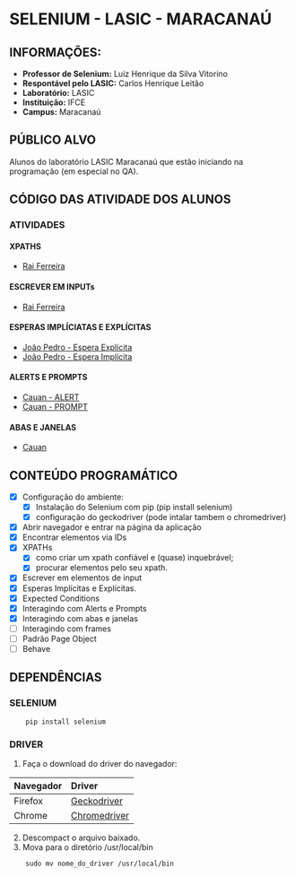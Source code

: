 # SELENIUM - LASIC - MARACANAÚ

## INFORMAÇÕES:
<!-- TODO: Colocar links de cada informação -->
+ **Professor de Selenium:** Luiz Henrique da Silva Vitorino
+ **Respontável pelo LASIC:** Carlos Henrique Leitão
+ **Laboratório:** LASIC
+ **Instituição:** IFCE
+ **Campus:** Maracanaú

## PÚBLICO ALVO
Alunos do laboratório LASIC Maracanaú que estão iniciando na programação (em especial no QA).

## CÓDIGO DAS ATIVIDADE DOS ALUNOS
### ATIVIDADES
#### XPATHS
- [Rai Ferreira](https://github.com/Raiferreira1/Selenium/blob/main/ex1.py)

#### ESCREVER EM INPUTs
- [Rai Ferreira](https://github.com/Raiferreira1/Selenium/blob/main/Exercicio.py)

#### ESPERAS IMPLÍCIATAS E EXPLÍCITAS
- [João Pedro - Espera Explícita](https://github.com/jppn123/Selenium-Py/blob/main/-explicitWait.py)
- [João Pedro - Espera Implícita](https://github.com/jppn123/Selenium-Py/blob/main/-implicitWait.py)

#### ALERTS E PROMPTS
- [Cauan - ALERT](https://github.com/cauan-sampaio/curso-selenium/blob/main/login.py)
- [Cauan - PROMPT](https://github.com/cauan-sampaio/curso-selenium/blob/main/prompt.py)

#### ABAS E JANELAS
- [Cauan](https://github.com/cauan-sampaio/curso-selenium/blob/main/abas.py)

## CONTEÚDO PROGRAMÁTICO

- [x] Configuração do ambiente:
    - [x] Instalação do Selenium com pip (pip install selenium)
    - [x] configuração do geckodriver (pode intalar tambem o chromedriver)
- [x] Abrir navegador e entrar na página da aplicação
- [x] Encontrar elementos via IDs
- [x] XPATHs
    - [x] como criar um xpath confiável e (quase) inquebrável;
    - [x] procurar elementos pelo seu xpath.
- [x] Escrever em elementos de input
- [x] Esperas Implícitas e Explícitas.
- [x] Expected Conditions
- [x] Interagindo com Alerts e Prompts
- [x] Interagindo com abas e janelas
- [ ] Interagindo com frames
- [ ] Padrão Page Object
- [ ] Behave

## DEPENDÊNCIAS
### SELENIUM
```
    pip install selenium
```
### DRIVER
1. Faça o download do driver do navegador:

| Navegador         | Driver            |
|:------------------|:------------------|
|Firefox            |[Geckodriver](https://github.com/mozilla/geckodriver/releases/latest)        |
|Chrome             |[Chromedriver](https://chromedriver.chromium.org/downloads)       |

2. Descompact o arquivo baixado.
3. Mova para o diretório /usr/local/bin

```
    sudo mv nome_do_driver /usr/local/bin
```

